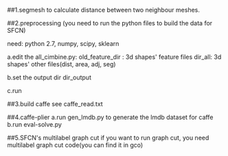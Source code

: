 
##1.segmesh
to calculate distance between two neighbour meshes.

##2.preprocessing (you need to run the python files to build the data for SFCN)

need: python 2.7, numpy, scipy, sklearn

a.edit the all_cimbine.py:
old_feature_dir : 3d shapes' feature files
dir_all: 3d shapes' other files(dist, area, adj, seg)

b.set the output dir
dir_output

c.run 

##3.build caffe see caffe_read.txt

##4.caffe-plier
a.run gen_lmdb.py to generate the lmdb dataset for caffe
b.run eval-solve.py

##5.SFCN's multilabel graph cut
if you want to run graph cut,
you need multilabel graph cut code(you can find it in gco)